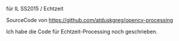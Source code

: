 für IL SS2015 / Echtzeit

SourceCode von https://github.com/atduskgreg/opencv-processing

Ich habe die Code für Echtzeit-Processing noch geschrieben.
